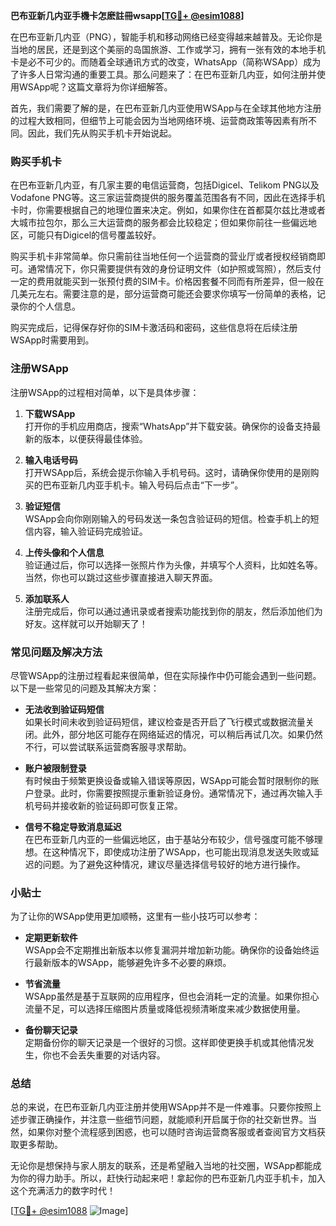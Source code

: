 **巴布亚新几内亚手機卡怎麽註冊wsapp[[TG💪+ @esim1088](https://t.me/s/esim1088)]**

在巴布亚新几内亚（PNG），智能手机和移动网络已经变得越来越普及。无论你是当地的居民，还是到这个美丽的岛国旅游、工作或学习，拥有一张有效的本地手机卡是必不可少的。而随着全球通讯方式的改变，WhatsApp（简称WSApp）成为了许多人日常沟通的重要工具。那么问题来了：在巴布亚新几内亚，如何注册并使用WSApp呢？这篇文章将为你详细解答。

首先，我们需要了解的是，在巴布亚新几内亚使用WSApp与在全球其他地方注册的过程大致相同，但细节上可能会因为当地网络环境、运营商政策等因素有所不同。因此，我们先从购买手机卡开始说起。

### 购买手机卡

在巴布亚新几内亚，有几家主要的电信运营商，包括Digicel、Telikom PNG以及Vodafone PNG等。这三家运营商提供的服务覆盖范围各有不同，因此在选择手机卡时，你需要根据自己的地理位置来决定。例如，如果你住在首都莫尔兹比港或者大城市拉包尔，那么三大运营商的服务都会比较稳定；但如果你前往一些偏远地区，可能只有Digicel的信号覆盖较好。

购买手机卡非常简单。你只需前往当地任何一个运营商的营业厅或者授权经销商即可。通常情况下，你只需要提供有效的身份证明文件（如护照或驾照），然后支付一定的费用就能买到一张预付费的SIM卡。价格因套餐不同而有所差异，但一般在几美元左右。需要注意的是，部分运营商可能还会要求你填写一份简单的表格，记录你的个人信息。

购买完成后，记得保存好你的SIM卡激活码和密码，这些信息将在后续注册WSApp时需要用到。

### 注册WSApp

注册WSApp的过程相对简单，以下是具体步骤：

1. **下载WSApp**  
   打开你的手机应用商店，搜索“WhatsApp”并下载安装。确保你的设备支持最新的版本，以便获得最佳体验。

2. **输入电话号码**  
   打开WSApp后，系统会提示你输入手机号码。这时，请确保你使用的是刚购买的巴布亚新几内亚手机卡。输入号码后点击“下一步”。

3. **验证短信**  
   WSApp会向你刚刚输入的号码发送一条包含验证码的短信。检查手机上的短信内容，输入验证码完成验证。

4. **上传头像和个人信息**  
   验证通过后，你可以选择一张照片作为头像，并填写个人资料，比如姓名等。当然，你也可以跳过这些步骤直接进入聊天界面。

5. **添加联系人**  
   注册完成后，你可以通过通讯录或者搜索功能找到你的朋友，然后添加他们为好友。这样就可以开始聊天了！

### 常见问题及解决方法

尽管WSApp的注册过程看起来很简单，但在实际操作中仍可能会遇到一些问题。以下是一些常见的问题及其解决方案：

- **无法收到验证码短信**  
  如果长时间未收到验证码短信，建议检查是否开启了飞行模式或数据流量关闭。此外，部分地区可能存在网络延迟的情况，可以稍后再试几次。如果仍然不行，可以尝试联系运营商客服寻求帮助。

- **账户被限制登录**  
  有时候由于频繁更换设备或输入错误等原因，WSApp可能会暂时限制你的账户登录。此时，你需要按照提示重新验证身份。通常情况下，通过再次输入手机号码并接收新的验证码即可恢复正常。

- **信号不稳定导致消息延迟**  
  在巴布亚新几内亚的一些偏远地区，由于基站分布较少，信号强度可能不够理想。在这种情况下，即使成功注册了WSApp，也可能出现消息发送失败或延迟的问题。为了避免这种情况，建议尽量选择信号较好的地方进行操作。

### 小贴士

为了让你的WSApp使用更加顺畅，这里有一些小技巧可以参考：

- **定期更新软件**  
  WSApp会不定期推出新版本以修复漏洞并增加新功能。确保你的设备始终运行最新版本的WSApp，能够避免许多不必要的麻烦。

- **节省流量**  
  WSApp虽然是基于互联网的应用程序，但也会消耗一定的流量。如果你担心流量不足，可以选择压缩图片质量或降低视频清晰度来减少数据使用量。

- **备份聊天记录**  
  定期备份你的聊天记录是一个很好的习惯。这样即使更换手机或其他情况发生，你也不会丢失重要的对话内容。

### 总结

总的来说，在巴布亚新几内亚注册并使用WSApp并不是一件难事。只要你按照上述步骤正确操作，并注意一些细节问题，就能顺利开启属于你的社交新世界。当然，如果你对整个流程感到困惑，也可以随时咨询运营商客服或者查阅官方文档获取更多帮助。

无论你是想保持与家人朋友的联系，还是希望融入当地的社交圈，WSApp都能成为你的得力助手。所以，赶快行动起来吧！拿起你的巴布亚新几内亚手机卡，加入这个充满活力的数字时代！

[[TG💪+ @esim1088](https://t.me/s/esim1088) ![Image](https://i.postimg.cc/4NQfJmqS/Snipaste-2025-05-13-00-14-12.png)]